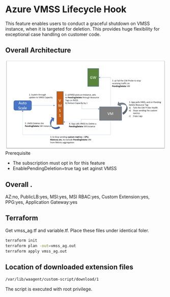 # Azure VMSS Lifecycle Hook
This feature enables users to conduct a graceful shutdown on VMSS instance, when it is targeted for deletion. This provides huge flexibility for exceptional case handling on customer code.

## Overall Architecture
![Architecture Image](https://github.com/bedro96/terraform_vmss_ag/blob/master/vmss_lifecycle_img/overall_architecture.png)
Prerequisite  
- The subscription must opt in for this feature
- EnablePendingDeletion=true tag set aginst VMSS



## Overall .
AZ:no, PublicLB:yes, MSI:yes, MSI RBAC:yes, Custom Extension:yes, PPG:yes, Application Gateway:yes

## Terraform 
Get vmss_ag.tf and variable.tf. Place these files under identical foler. 

```bash
terraform init
terraform plan -out=vmss_ag.out
terraform apply vmss_ag.out
```

## Location of downloaded extension files 
```bash
/var/lib/waagent/custom-script/download/1
```
The script is executed with root privilege.

